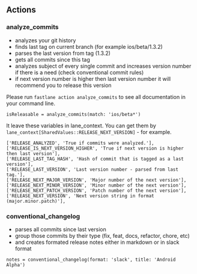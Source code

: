 ## Actions

### analyze_commits

- analyzes your git history
- finds last tag on current branch (for example ios/beta/1.3.2)
- parses the last version from tag (1.3.2)
- gets all commits since this tag
- analyzes subject of every single commit and increases version number if there is a need (check conventional commit rules)
- if next version number is higher then last version number it will recommend you to release this version

Please run `fastlane action analyze_commits` to see all documentation in your command line.

```
isReleasable = analyze_commits(match: 'ios/beta*')
```

It leave these variables in lane_context. You can get them by `lane_context[SharedValues::RELEASE_NEXT_VERSION]` - for example.

```
['RELEASE_ANALYZED', 'True if commits were analyzed.'],
['RELEASE_IS_NEXT_VERSION_HIGHER', 'True if next version is higher then last version'],
['RELEASE_LAST_TAG_HASH', 'Hash of commit that is tagged as a last version'],
['RELEASE_LAST_VERSION', 'Last version number - parsed from last tag.'],
['RELEASE_NEXT_MAJOR_VERSION', 'Major number of the next version'],
['RELEASE_NEXT_MINOR_VERSION', 'Minor number of the next version'],
['RELEASE_NEXT_PATCH_VERSION', 'Patch number of the next version'],
['RELEASE_NEXT_VERSION', 'Next version string in format (major.minor.patch)'],
```

### conventional_changelog

- parses all commits since last version
- group those commits by their type (fix, feat, docs, refactor, chore, etc)
- and creates formated release notes either in markdown or in slack format

```
notes = conventional_changelog(format: 'slack', title: 'Android Alpha')
```
